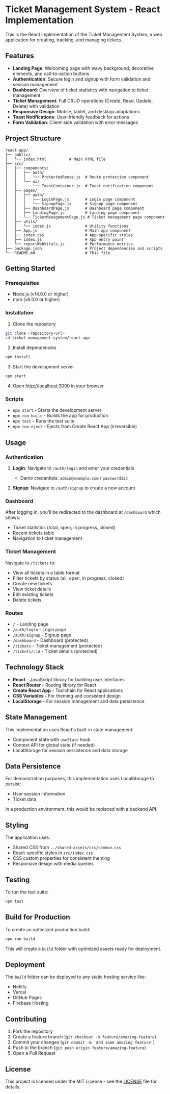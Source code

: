 # Ticket Management System - React Implementation

This is the React implementation of the Ticket Management System, a web application for creating, tracking, and managing tickets.

## Features

- **Landing Page**: Welcoming page with wavy background, decorative elements, and call-to-action buttons
- **Authentication**: Secure login and signup with form validation and session management
- **Dashboard**: Overview of ticket statistics with navigation to ticket management
- **Ticket Management**: Full CRUD operations (Create, Read, Update, Delete) with validation
- **Responsive Design**: Mobile, tablet, and desktop adaptations
- **Toast Notifications**: User-friendly feedback for actions
- **Form Validation**: Client-side validation with error messages

## Project Structure

```
react-app/
├── public/
│   └── index.html          # Main HTML file
├── src/
│   ├── components/
│   │   ├── auth/
│   │   │   └── ProtectedRoute.js  # Route protection component
│   │   └── ui/
│   │       └── ToastContainer.js  # Toast notification component
│   ├── pages/
│   │   ├── auth/
│   │   │   ├── LoginPage.js       # Login page component
│   │   │   └── SignupPage.js      # Signup page component
│   │   ├── DashboardPage.js       # Dashboard page component
│   │   ├── LandingPage.js         # Landing page component
│   │   └── TicketManagementPage.js # Ticket management page component
│   ├── utils/
│   │   └── index.js               # Utility functions
│   ├── App.js                     # Main app component
│   ├── index.css                  # App-specific styles
│   ├── index.js                   # App entry point
│   └── reportWebVitals.js         # Performance metrics
├── package.json                   # Project dependencies and scripts
└── README.md                      # This file
```

## Getting Started

### Prerequisites

- Node.js (v14.0.0 or higher)
- npm (v6.0.0 or higher)

### Installation

1. Clone the repository
```bash
git clone <repository-url>
cd ticket-management-system/react-app
```

2. Install dependencies
```bash
npm install
```

3. Start the development server
```bash
npm start
```

4. Open [http://localhost:3000](http://localhost:3000) in your browser

### Scripts

- `npm start` - Starts the development server
- `npm run build` - Builds the app for production
- `npm test` - Runs the test suite
- `npm run eject` - Ejects from Create React App (irreversible)

## Usage

### Authentication

1. **Login**: Navigate to `/auth/login` and enter your credentials
   - Demo credentials: `admin@example.com` / `password123`

2. **Signup**: Navigate to `/auth/signup` to create a new account

### Dashboard

After logging in, you'll be redirected to the dashboard at `/dashboard` which shows:
- Ticket statistics (total, open, in progress, closed)
- Recent tickets table
- Navigation to ticket management

### Ticket Management

Navigate to `/tickets` to:
- View all tickets in a table format
- Filter tickets by status (all, open, in progress, closed)
- Create new tickets
- View ticket details
- Edit existing tickets
- Delete tickets

### Routes

- `/` - Landing page
- `/auth/login` - Login page
- `/auth/signup` - Signup page
- `/dashboard` - Dashboard (protected)
- `/tickets` - Ticket management (protected)
- `/tickets/:id` - Ticket details (protected)

## Technology Stack

- **React** - JavaScript library for building user interfaces
- **React Router** - Routing library for React
- **Create React App** - Toolchain for React applications
- **CSS Variables** - For theming and consistent design
- **LocalStorage** - For session management and data persistence

## State Management

This implementation uses React's built-in state management:
- Component state with `useState` hook
- Context API for global state (if needed)
- LocalStorage for session persistence and data storage

## Data Persistence

For demonstration purposes, this implementation uses LocalStorage to persist:
- User session information
- Ticket data

In a production environment, this would be replaced with a backend API.

## Styling

The application uses:
- Shared CSS from `../shared-assets/css/common.css`
- React-specific styles in `src/index.css`
- CSS custom properties for consistent theming
- Responsive design with media queries

## Testing

To run the test suite:

```bash
npm test
```

## Build for Production

To create an optimized production build:

```bash
npm run build
```

This will create a `build` folder with optimized assets ready for deployment.

## Deployment

The `build` folder can be deployed to any static hosting service like:
- Netlify
- Vercel
- GitHub Pages
- Firebase Hosting

## Contributing

1. Fork the repository
2. Create a feature branch (`git checkout -b feature/amazing-feature`)
3. Commit your changes (`git commit -m 'Add some amazing feature'`)
4. Push to the branch (`git push origin feature/amazing-feature`)
5. Open a Pull Request

## License

This project is licensed under the MIT License - see the [LICENSE](../../LICENSE) file for details.